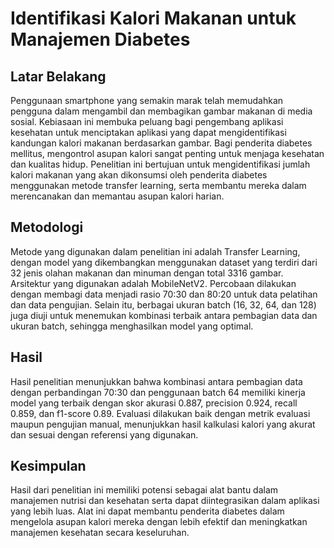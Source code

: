 # Identifikasi Kalori Makanan untuk Manajemen Diabetes

## Latar Belakang

Penggunaan smartphone yang semakin marak telah memudahkan pengguna dalam mengambil dan membagikan gambar makanan di media sosial. Kebiasaan ini membuka peluang bagi pengembang aplikasi kesehatan untuk menciptakan aplikasi yang dapat mengidentifikasi kandungan kalori makanan berdasarkan gambar. Bagi penderita diabetes mellitus, mengontrol asupan kalori sangat penting untuk menjaga kesehatan dan kualitas hidup. Penelitian ini bertujuan untuk mengidentifikasi jumlah kalori makanan yang akan dikonsumsi oleh penderita diabetes menggunakan metode transfer learning, serta membantu mereka dalam merencanakan dan memantau asupan kalori harian.

## Metodologi

Metode yang digunakan dalam penelitian ini adalah Transfer Learning, dengan model yang dikembangkan menggunakan dataset yang terdiri dari 32 jenis olahan makanan dan minuman dengan total 3316 gambar. Arsitektur yang digunakan adalah MobileNetV2. Percobaan dilakukan dengan membagi data menjadi rasio 70:30 dan 80:20 untuk data pelatihan dan data pengujian. Selain itu, berbagai ukuran batch (16, 32, 64, dan 128) juga diuji untuk menemukan kombinasi terbaik antara pembagian data dan ukuran batch, sehingga menghasilkan model yang optimal.

## Hasil

Hasil penelitian menunjukkan bahwa kombinasi antara pembagian data dengan perbandingan 70:30 dan penggunaan batch 64 memiliki kinerja model yang terbaik dengan skor akurasi 0.887, precision 0.924, recall 0.859, dan f1-score 0.89. Evaluasi dilakukan baik dengan metrik evaluasi maupun pengujian manual, menunjukkan hasil kalkulasi kalori yang akurat dan sesuai dengan referensi yang digunakan.

## Kesimpulan

Hasil dari penelitian ini memiliki potensi sebagai alat bantu dalam manajemen nutrisi dan kesehatan serta dapat diintegrasikan dalam aplikasi yang lebih luas. Alat ini dapat membantu penderita diabetes dalam mengelola asupan kalori mereka dengan lebih efektif dan meningkatkan manajemen kesehatan secara keseluruhan.
